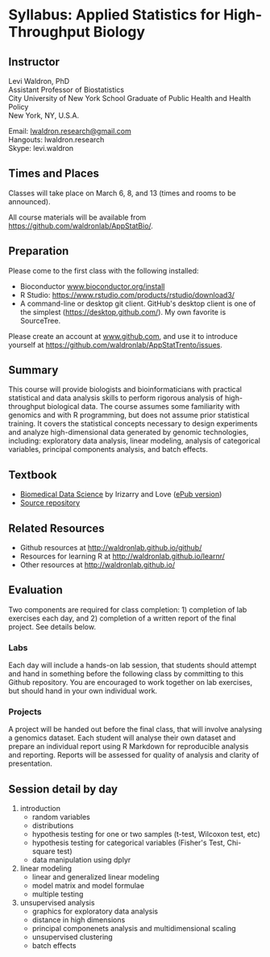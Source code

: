 # Syllabus: Applied Statistics for High-Throughput Biology

## Instructor

Levi Waldron, PhD  
Assistant Professor of Biostatistics  
City University of New York School Graduate of Public Health and Health Policy  
New York, NY, U.S.A.  

Email: lwaldron.research@gmail.com  
Hangouts: lwaldron.research  
Skype: levi.waldron  

## Times and Places

Classes will take place on March 6, 8, and 13 (times and rooms to be announced). 

All course materials will be available from https://github.com/waldronlab/AppStatBio/.

## Preparation

Please come to the first class with the following installed:

* Bioconductor www.bioconductor.org/install
* R Studio: https://www.rstudio.com/products/rstudio/download3/
* A command-line or desktop git client. GitHub's desktop client is one of the simplest (https://desktop.github.com/). My own favorite is SourceTree.

Please create an account at www.github.com, and use it to introduce yourself at https://github.com/waldronlab/AppStatTrento/issues. 


## Summary

This course will provide biologists and bioinformaticians with practical statistical and data analysis skills to perform rigorous analysis of high-throughput biological data.  The course assumes some familiarity with genomics and with R programming, but does not assume prior statistical training.  It covers the statistical concepts necessary to design experiments and analyze high-dimensional data generated by genomic technologies, including: exploratory data analysis, linear modeling, analysis of categorical variables, principal components analysis, and batch effects.  

## Textbook

* [Biomedical Data Science](http://genomicsclass.github.io/book/) by Irizarry and Love ([ePub version](https://leanpub.com/dataanalysisforthelifesciences/))
* [Source repository](https://github.com/genomicsclass/labs)

## Related Resources

* Github resources at http://waldronlab.github.io/github/
* Resources for learning R at http://waldronlab.github.io/learnr/
* Other resources at http://waldronlab.github.io/

## Evaluation

Two components are required for class completion: 1) completion of lab exercises each day, and 2) completion of a written report of the final project.  See details below.

### Labs

Each day will include a hands-on lab session, that students should attempt and hand in something before the following class by committing to this Github repository. You are encouraged to work together on lab exercises, but should hand in your own individual work.

### Projects

A project will be handed out before the final class, that will involve analysing a genomics dataset.  Each student will analyse their own dataset and prepare an individual report using R Markdown for reproducible analysis and reporting.
Reports will be assessed for quality of analysis and clarity of presentation.

## Session detail by day

1. introduction
    + random variables
    + distributions
    + hypothesis testing for one or two samples (t-test, Wilcoxon test, etc)
    + hypothesis testing for categorical variables (Fisher's Test, Chi-square test)
    + data manipulation using dplyr
2. linear modeling
    + linear and generalized linear modeling
    + model matrix and model formulae
    + multiple testing
3. unsupervised analysis
    + graphics for exploratory data analysis
    + distance in high dimensions
    + principal componenets analysis and multidimensional scaling
    + unsupervised clustering
    + batch effects
